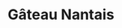 ---
layout: recette
categories: [recettes]
hidden: true
lang: fr
sitemap: false
title: Gâteau Nantais
type: sucre
recettes:
  Classique:
    ingredients: 
      - nom: beurre
        qte: 125
        unite: gr
      - nom: sucre blanc
        qte: 125
        unite: gr
      - nom: oeufs 
        qte: 3
        variable: true
      - nom: poudre d'amandes
        qte: 125
        unite: gr
      - nom: farine
        qte: 40
        unite: gr
      - nom: rhum brun
        qte: 30
        unite: gr
      - nom: glaçage rhum
        lien: /recettes/glacage#Rhum
      - nom: zestes de citron vert
    etapes:
      - label: Préparation
        details:
          - Battre le beurre avec le sucre à vitesse lente. Arrêter quand le mélange a blanchi et est aérien
          - Ajouter les oeufs un à un, battre à vitesse lente
          - Ajouter 15 grammes de rhum brun et la poudre d'amandes, battre à vitesse moyenne
          - Ajouter la farine
          - Incorporer à la spatule silicone
      - label: Cuisson
        emoji: 🔥
        details:
          - Cuire 40 minutes à 170°C
          - Démouler à l'envers sur une grille
          - Imbiber de 15 grammes de rhum brun à l'aide d'un pinceau
          - Laisser refroidir le gâteau
      - label: Glaçage
        details:
          - label: Voir ici
            link: /recettes/glacage#Rhum
          - Verser le glaçage et l'étaler à l'aide d'une spatule coudée
          - Réserver au frais
          - Ajouter les zestes de citron vert
---